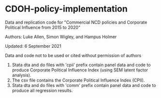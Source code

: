 # CDOH-policy-implementation
Data and replication code for  "Commercial NCD policies and Corporate Political Influence from 2015 to 2020"

Authors: Luke Allen, Simon Wigley, and Hampus Holmer

Updated: 6 September 2021

Data and code not to be used or cited without permission of authors


1. Stata dta and do files with 'cpii' prefix contain panel data and code to produce Corporate Political Influence Index (using SEM latent factor analysis).
2. The csv file contains the Corporate Political Influence Index (CPII).
3. Stata dta and do files with 'comm' prefix contain panel data and code to produce all regression results.
